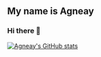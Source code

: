 ## My name is Agneay
### Hi there 👋


[![Agneay's GitHub stats](https://github-readme-stats.vercel.app/api?username=Agneay)](https://github.com/anuraghazra/github-readme-stats)
